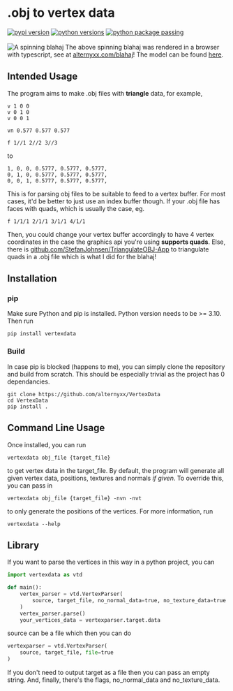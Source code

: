 # .obj to vertex data
[![pypi version](https://img.shields.io/pypi/v/vertexdata.svg)](https://pypi.org/project/vertexdata/)
[![python versions](https://img.shields.io/pypi/pyversions/vertexdata.svg)](https://pypi.org/project/vertexdata/)
[![python package passing](https://github.com/alternyxx/vertexdata/actions/workflows/python-package.yml/badge.svg)](https://github.com/alternyxx/vertexdata/actions)
<br>
<br>
![A spinning blahaj](https://static.alternyxx.com/blahaj.gif)
The above spinning blahaj was rendered in a browser with typescript, see at
[alternyxx.com/blahaj](https://alternyxx.com/blahaj)! The model can be found
[here](https://sketchfab.com/3d-models/blahaj-ce981de49111488c81ea646067abe1ec).
## Intended Usage
The program aims to make .obj files with **triangle** data, for example,
```
v 1 0 0
v 0 1 0
v 0 0 1

vn 0.577 0.577 0.577

f 1//1 2//2 3//3
```
to
```
1, 0, 0, 0.5777, 0.5777, 0.5777,
0, 1, 0, 0.5777, 0.5777, 0.5777,
0, 0, 1, 0.5777, 0.5777, 0.5777,
```
This is for parsing obj files to be suitable to feed to a vertex buffer.
For most cases, it'd be better to just use an index buffer though.
If your .obj file has faces with quads, which is usually the case, eg.
```
f 1/1/1 2/1/1 3/1/1 4/1/1
```
Then, you could change your vertex buffer accordingly to have 4 vertex coordinates in the 
case the graphics api you're using **supports quads**. Else, there is 
[github.com/StefanJohnsen/TriangulateOBJ-App](https://github.com/StefanJohnsen/TriangulateOBJ-App) 
to triangulate quads in a .obj file which is what I did for the blahaj!
## Installation 
### pip 
Make sure Python and pip is installed. Python version needs to be >= 3.10. Then run
```
pip install vertexdata
```
### Build
In case pip is blocked (happens to me), you can simply clone the repository and build
from scratch. This should be especially trivial as the project has 0 dependancies.
```
git clone https://github.com/alternyxx/VertexData
cd VertexData
pip install .
```
## Command Line Usage
Once installed, you can run
```
vertexdata obj_file {target_file}
```
to get vertex data in the target_file. By default, the program will generate all given 
vertex data, positions, textures and normals *if given*. To override this, you can pass
in
```
vertexdata obj_file {target_file} -nvn -nvt
```
to only generate the positions of the vertices.
For more information, run 
```
vertexdata --help
```
## Library
If you want to parse the vertices in this way in a python project, you can
```python
import vertexdata as vtd

def main():
    vertex_parser = vtd.VertexParser(
        source, target_file, no_normal_data=true, no_texture_data=true
    )
    vertex_parser.parse()
    your_vertices_data = vertexparser.target.data
```
source can be a file which then you can do 
```python
vertexparser = vtd.VertexParser(
    source, target_file, file=true
)
```
If you don't need to output target as a file then you can pass an empty string. And,
finally, there's the flags, no_normal_data and no_texture_data.